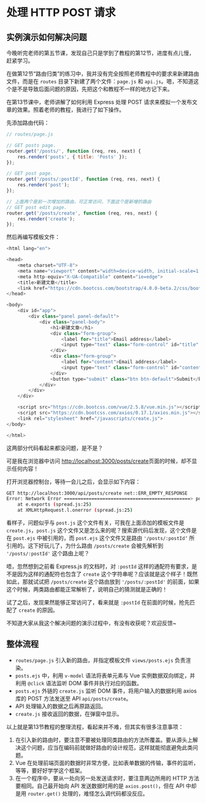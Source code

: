 # 处理 HTTP POST 请求

## 实例演示如何解决问题

今晚听完老师的第五节课，发现自己只是学到了教程的第12节，进度有点儿慢，赶紧学习。

在做第12节“路由归类”的练习中，我并没有完全按照老师教程中的要求来新建路由文件，而是在 `routes` 目录下新建了两个文件：`page.js` 和 `api.js`。嗯，不知道这个是不是导致后面问题的原因，先把这个和教程不一样的地方记下来。

在第13节课中，老师讲解了如何利用 Express 处理 POST 请求来模拟一个发布文章的效果。照着老师的教程，我进行了如下操作。

先添加路由代码：

```javascript
// routes/page.js

// GET posts page.
router.get('/posts/', function (req, res, next) {
    res.render('posts', { title: 'Posts' });
});

// GET post page.
router.get('/posts/:postId', function (req, res, next) {
    res.render('post');
});

// 上面两个是前一次增加的路由，可正常访问，下面这个是新增的路由
// GET post edit page.
router.get('/posts/create', function (req, res, next) {
    res.render('create');
});
```

然后再编写模板文件：

```javascript
<html lang="en">

<head>
    <meta charset="UTF-8">
    <meta name="viewport" content="width=device-width, initial-scale=1.0">
    <meta http-equiv="X-UA-Compatible" content="ie=edge">
    <title>新建文章</title>
    <link href="https://cdn.bootcss.com/bootstrap/4.0.0-beta.2/css/bootstrap.min.css" rel="stylesheet">
</head>

<body>
    <div id="app">
        <div class="panel panel-default">
            <div class="panel-body">
                <h1>新建文章</h1>
                <div class="form-group">
                    <label for="title">Email address</label>
                    <input type="text" class="form-control" id="title" placeholder="请输入文章标题">
                </div>
                <div class="form-group">
                    <label for="content">Email address</label>
                    <input type="text" class="form-control" id="content" placeholder="请输入文章内容">
                </div>
                <button type="submit" class="btn btn-default">Submit</button>
            </div>
        </div>
    </div>

    <script src="https://cdn.bootcss.com/vue/2.5.8/vue.min.js"></script>
    <script src="https://cdn.bootcss.com/axios/0.17.1/axios.min.js"></script>
    <link rel="stylesheet" href="/javascripts/create.js">
</body>

</html>
```

这两部分代码看起来都没问题，是不是？

可是我在浏览器中访问 [http://localhost:3000/posts/create](http://localhost:3000/posts/create)页面的时候，却不显示任何内容！

打开浏览器控制台，等待一会儿之后，会显示如下内容：

```sh
GET http://localhost:3000/api/posts/create net::ERR_EMPTY_RESPONSE
Error: Network Error ==============================================> post.js:23
    at e.exports (spread.js:25)
    at XMLHttpRequest.l.onerror (spread.js:25)
```

看样子，问题似乎与 `post.js` 这个文件有关，可我在上面添加的模板文件是 `create.js`，`post.js` 这个文件又是怎么来的呢？搜索源代码后发现，这个文件是在 `post.ejs` 中被引用的，而 `post.ejs` 这个文件又是路由 `'/posts/:postId‘` 所引用的。这下好玩儿了，为什么路由 `/posts/create` 会被先解析到 `'/posts/:postId'` 这个路由上呢？

唔，忽然想到之前看 Express.js 的文档时，对 `:postId` 这样的通配符有要求，是不是因为这样的通配符也包含了 `create` 这个字符串呢？应该就是这个样子！既然如此，那就试试把 `/posts/create` 这个路由放到 `'/posts/:postId'` 的前面，如果这个时候，两类路由都能正常解析了，说明自己的猜测就是正确的！

试了之后，发现果然能够正常访问了，看来就是 `:postId` 在前面的时候，抢先匹配了 `create` 的原因。

不知道大家从我这个解决问题的演示过程中，有没有收获呢？欢迎反馈~

## 整体流程

- `routes/page.js` 引入新的路由，并指定模板文件 `views/posts.ejs` 负责渲染。
- `posts.ejs` 中，利用 `v-model` 语法将表单元素与 Vue 实例数据双向绑定，并利用 `@click` 语法监听 DOM 事件并执行对应的函数。
- `posts.ejs` 外链的 `create.js` 监听 DOM 事件，将用户输入的数据利用 axios 库的 POST 方法发送至 API `api/posts/create`。
- API 处理输入的数据之后再原路返回。
- `create.js` 接收返回的数据，在弹窗中显示。

以上就是第13节教程的整理流程，看起来并不难，但其实有很多注意事项：

1. 在引入新的路由时，要注意不要被处理同类路由的方法所覆盖。要从源头上解决这个问题，应当在编码前就做好路由的设计规范，这样就能彻底避免此类问题。
2. Vue 在处理前端页面的数据时非常方便，比如表单数据的传输，事件的监听，等等，要好好学学这个框架。
3. 在一个程序中，要从一处向另一处发送请求时，要注意两边所用的 HTTP 方法要相同。自己最开始向 API 发送数据时用的是 `axios.post()`，但在 API 中却是用 `router.get()` 处理的，难怪怎么调代码都没反应。
